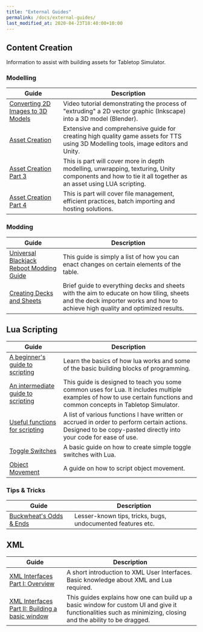 ```yaml
---
title: "External Guides"
permalink: /docs/external-guides/
last_modified_at: 2020-04-23T18:40:00+10:00
---
```


## Content Creation

Information to assist with building assets for Tabletop Simulator.

### Modelling

| Guide | Description |
| --- | --- |
| [Converting 2D Images to 3D Models](https://www.youtube.com/watch?v=ows2QTiMRPg) | Video tutorial demonstrating the process of "extruding" a 2D vector graphic (Inkscape) into a 3D model (Blender). |
| [Asset Creation](https://steamcommunity.com/sharedfiles/filedetails/?id=1343252582) | Extensive and comprehensive guide for creating high quality game assets for TTS using 3D Modelling tools, image editors and Unity. |
| [Asset Creation Part 3](https://steamcommunity.com/sharedfiles/filedetails/?id=1350305734) | This is part will cover more in depth modelling, unwrapping, texturing, Unity components and how to tie it all together as an asset using LUA scripting. |
| [Asset Creation Part 4](https://steamcommunity.com/sharedfiles/filedetails/?id=1507294801) | This is part will cover file management, efficient practices, batch importing and hosting solutions. |

### Modding

| Guide | Description |
| --- | --- |
| [Universal Blackjack Reboot Modding Guide](https://steamcommunity.com/sharedfiles/filedetails/?id=919849162) | This guide is simply a list of how you can enact changes on certain elements of the table. |
| [Creating Decks and Sheets](https://steamcommunity.com/sharedfiles/filedetails/?id=1349263773) | Brief guide to everything decks and sheets with the aim to educate on how tiling, sheets and the deck importer works and how to achieve high quality and optimized results. |

## Lua Scripting

| Guide | Description |
| --- | --- |
| [A beginner's guide to scripting](https://steamcommunity.com/sharedfiles/filedetails/?id=714904631) | Learn the basics of how lua works and some of the basic building blocks of programming. |
| [An intermediate guide to scripting](https://steamcommunity.com/sharedfiles/filedetails/?id=879449506) | This guide is designed to teach you some common uses for Lua. It includes multiple examples of how to use certain functions and common concepts in Tabletop Simulator. |
| [Useful functions for scripting](https://steamcommunity.com/sharedfiles/filedetails/?id=752690530) | A list of various functions I have written or accrued in order to perform certain actions. Designed to be copy-pasted directly into your code for ease of use. |
| [Toggle Switches](https://steamcommunity.com/sharedfiles/filedetails/?id=1432389368) | A basic guide on how to create simple toggle switches with Lua. |
| [Object Movement](https://steamcommunity.com/sharedfiles/filedetails/?id=1433166328) | A guide on how to script object movement. |

### Tips & Tricks

| Guide | Description |
| --- | --- |
| [Buckwheat's Odds & Ends](https://steamcommunity.com/sharedfiles/filedetails/?id=2036657795) | Lesser-known tips, tricks, bugs, undocumented features etc. |

## XML

| Guide | Description |
| --- | --- |
| [XML Interfaces Part I: Overview](https://steamcommunity.com/sharedfiles/filedetails/?id=1433695655) | A short introduction to XML User Interfaces. Basic knowledge about XML and Lua required. |
| [XML Interfaces Part II: Building a basic window](https://steamcommunity.com/sharedfiles/filedetails/?id=1435322362) | This guides explains how one can build up a basic window for custom UI and give it functionalities such as minimizing, closing and the ability to be dragged. |

